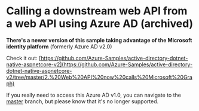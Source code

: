 # Calling a downstream web API from a web API using Azure AD (archived)

**There's a newer version of this sample taking advantage of the Microsoft identity platform** (formerly Azure AD v2.0)

Check it out: [https://github.com/Azure-Samples/active-directory-dotnet-native-aspnetcore-v2](https://github.com/Azure-Samples/active-directory-dotnet-native-aspnetcore-v2/tree/master/2.%20Web%20API%20now%20calls%20Microsoft%20Graph)

 If you really need to access this Azure AD v1.0, you can navigate to the [master](https://github.com/Azure-Samples/active-directory-dotnet-webapi-onbehalfof/tree/master) branch, but please know that it's no longer supported.
